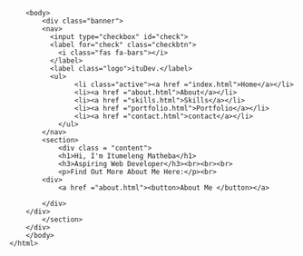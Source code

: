 <!DOCTYPE html>
<html lang="en" dir="ltr"></html>
<html>
    <head>
        <title>Personal_Website</title>
        <link href = "css/style.css" rel="stylesheet" type="text/css">
        <link href="https://fonts.googleapis.com/css2?family=Roboto&display=swap" rel="stylesheet">
        <link href="https://fonts.googleapis.com/css2?family=Nunito+Sans:wght@200&display=swap" rel="stylesheet">
        <meta charset="utf-8">
        <meta name="viewport" content= "width=device-width, initial-scale=1">
        <link href="https://fonts.googleapis.com/css2?family=Pattaya&display=swap" rel="stylesheet">
        <script src="https://kit.fontawesome.com/7e32e92280.js" crossorigin="anonymous"></script>
    </head>
    
        <body>
            <div class="banner">
            <nav>
              <input type="checkbox" id="check">
              <label for="check" class="checkbtn">
                <i class="fas fa-bars"></i>
              </label>
              <label class="logo">ituDev.</label>
              <ul>
                    <li class="active"><a href ="index.html">Home</a></li>
                    <li><a href ="about.html">About</a></li>
                    <li><a href ="skills.html">Skills</a></li>
                    <li><a href ="portfolio.html">Portfolio</a></li>
                    <li><a href ="contact.html">contact</a></li>
                </ul>
            </nav>
            <section>
                <div class = "content">
                <h1>Hi, I'm Itumeleng Matheba</h1>
                <h3>Aspiring Web Developer</h3><br><br><br>
                <p>Find Out More About Me Here:</p><br>
            <div>
                <a href ="about.html"><button>About Me </button></a>
                
            </div>
        </div>
            </section>
        </div>
        </body>
    </html> 
